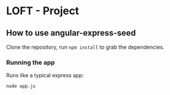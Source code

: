 # LOFT - Project

## How to use angular-express-seed

Clone the repository, run `npm install` to grab the dependencies.

### Running the app

Runs like a typical express app:

    node app.js

